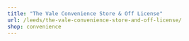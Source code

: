 ```yaml
---
title: "The Vale Convenience Store & Off License"
url: /leeds/the-vale-convenience-store-and-off-license/
shop: convenience
---
```

